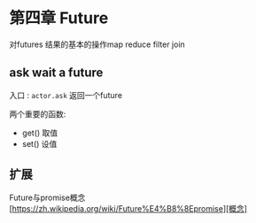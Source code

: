 # 第四章 Future
对futures 结果的基本的操作map reduce filter join
## ask wait a future
入口 : `actor.ask` 返回一个future

两个重要的函数:
 - get() 取值
 - set() 设值
## 扩展
Future与promise概念
[https://zh.wikipedia.org/wiki/Future%E4%B8%8Epromise][概念]

[概念]: https://zh.wikipedia.org/wiki/Future%E4%B8%8Epromise